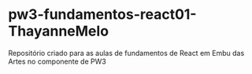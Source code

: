 # pw3-fundamentos-react01-ThayanneMelo
Repositório criado para as aulas de fundamentos de React em Embu das Artes no componente de PW3
